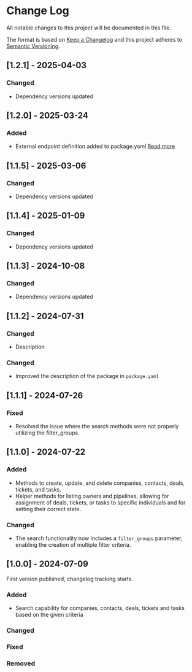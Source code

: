 # Change Log

All notable changes to this project will be documented in this file.

The format is based on [Keep a Changelog](https://keepachangelog.com/)
and this project adheres to [Semantic Versioning](https://semver.org/).

## [1.2.1] - 2025-04-03

### Changed

- Dependency versions updated

## [1.2.0] - 2025-03-24

### Added

- External endpoint definition added to package.yaml [Read more](https://sema4.ai/docs/team-edition/marketplace/snowflake-admin#managing-external-access)

## [1.1.5] - 2025-03-06

### Changed

- Dependency versions updated

## [1.1.4] - 2025-01-09

### Changed

- Dependency versions updated

## [1.1.3] - 2024-10-08

### Changed

- Dependency versions updated

## [1.1.2] - 2024-07-31

### Changed

- Description

### Changed

- Improved the description of the package in `package.yaml`

## [1.1.1] - 2024-07-26

### Fixed

- Resolved the issue where the search methods were not properly utilizing the filter_groups.

## [1.1.0] - 2024-07-22

### Added

- Methods to create, update, and delete companies, contacts, deals, tickets, and tasks.
- Helper methods for listing owners and pipelines, allowing for assignment of deals, tickets, or tasks to specific individuals and for setting their correct state.

### Changed

- The search functionality now includes a `filter_groups` parameter, enabling the creation of multiple filter criteria.

## [1.0.0] - 2024-07-09

First version published, changelog tracking starts.

### Added

- Search capability for companies, contacts, deals, tickets and tasks based on the given criteria

### Changed

### Fixed

### Removed

